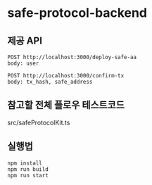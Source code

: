 # safe-protocol-backend

## 제공 API
```
POST http://localhost:3000/deploy-safe-aa
body: user

POST http://localhost:3000/confirm-tx
body: tx_hash, safe_address
```

## 참고할 전체 플로우 테스트코드
src/safeProtocolKit.ts

## 실행법
```
npm install
npm run build
npm run start
```